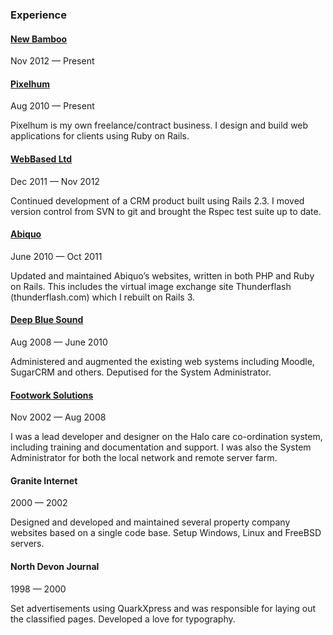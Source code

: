 ### Experience

#### [New Bamboo](http://www.new-bamboo.co.uk)

Nov 2012 &mdash; Present

#### [Pixelhum](http://pixelhum.com)

Aug 2010 &mdash; Present

Pixelhum is my own freelance/contract business. I design and build web applications for clients using Ruby on Rails.

#### [WebBased Ltd](http://www.webbased.co.uk/webbased)

Dec 2011 &mdash; Nov 2012

Continued development of a CRM product built using Rails 2.3. I moved version control from SVN to git and brought the Rspec test suite up to date.

#### [Abiquo](http://www.abiquo.com)

June 2010 &mdash; Oct 2011

Updated and maintained Abiquo’s websites, written in both PHP and Ruby on Rails. This includes the virtual image exchange site Thunderflash (thunderflash.com) which I rebuilt on Rails 3.

#### [Deep Blue Sound](http://dbsmusic.co.uk)

Aug 2008 &mdash; June 2010

Administered and augmented the existing web systems including Moodle, SugarCRM and others. Deputised for the System Administrator.

#### [Footwork Solutions](http://footworksolutions.co.uk)

Nov 2002 &mdash; Aug 2008

I was a lead developer and designer on the Halo care co-ordination system, including training and documentation and support. I was also the System Administrator for both the local network and remote server farm.

#### Granite Internet

2000 &mdash; 2002

Designed and developed and maintained several property company websites based on a single code base. Setup Windows, Linux and FreeBSD servers.

#### North Devon Journal

1998 &mdash; 2000

Set advertisements using QuarkXpress and was responsible for laying out the classified pages. Developed a love for typography.
